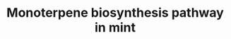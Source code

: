---
annotations:
- type: Pathway Ontology
  value: monoterpene biosynthetic pathway
authors:
- VAishwarya
- Marvin M2
- DeSl
- Fehrhart
- Eweitz
description: Monoterpenes (C10) are the major group of compounds within the essential
  oils of the mint (Lamiaceae) family. Peppermint (Mentha × piperita)is considered
  a model system for the study of monoterpene metabolism, which main steps are depicted
  in this pathway.   This pathway is annotated well enough for data analysis, however
  please do not add the "Approved Version" tag yet, since this allocates the PW to
  the incorrect species (grape vs mint). The WikiPathways team is working on a solution.
last-edited: 2021-05-21
organisms:
- Vitis vinifera
redirect_from:
- /index.php/Pathway:WP4701
- /instance/WP4701
schema-jsonld:
- '@context': https://schema.org/
  '@id': https://wikipathways.github.io/pathways/WP4701.html
  '@type': Dataset
  creator:
    '@type': Organization
    name: WikiPathways
  description: Monoterpenes (C10) are the major group of compounds within the essential
    oils of the mint (Lamiaceae) family. Peppermint (Mentha × piperita)is considered
    a model system for the study of monoterpene metabolism, which main steps are depicted
    in this pathway.   This pathway is annotated well enough for data analysis, however
    please do not add the "Approved Version" tag yet, since this allocates the PW
    to the incorrect species (grape vs mint). The WikiPathways team is working on
    a solution.
  keywords:
  - 'Location Identifier: Mlong585_04874'
  - (+)-Isomenthol
  - '---------LS-2------------ '
  - '---------MMR-L1------------ '
  - L3H
  - 'Homology to Canonical Genes: 98% identity to Q40322'
  - 'Location Identifier: Mlong585_36605'
  - MNR 2
  - 'Location Identifier: Mlong585_06346'
  - 'Number of Introns: 4'
  - 'Expression Level in Glandular Trichomes[TPM]: 20'
  - 'Location Identifier: Mlong585_04873'
  - 'Homology to Canonical Genes: pseudogene (premature stop codon'
  - 'Location Identifier: Mlong585_05231'
  - ISPR
  - (-)-trans-Isopiperitenol
  - 'Homology to Canonical Genes: pseudogene (premature stop codon)'
  - 'Location Identifier: Mlong585_36604'
  - '---------PulR-2------------ '
  - 'M. longifolia Chromosome: 9'
  - ISPI
  - ISPD
  - (+)-Neomenthol
  - 'Expression Level in Glandular Trichomes[TPM]: 137'
  - https://www.ncbi.nlm.nih.gov/protein/34559418
  - 'Number of Introns: 0'
  - 'Location Identifier: Mlong585_17637'
  - MMR 2
  - 'Location Identifier: Mlong585_09276'
  - 'Location Identifier: Mlong585_17629'
  - 'M. longifolia Chromosome: 3'
  - '---------PulR-3------------ '
  - '---------LS-1------------ '
  - '---------MFS-L1------------ '
  - 'Homology to Canonical Genes: 99 % identity to Q6WAU1'
  - 'Location Identifier: Mlong585_30867'
  - https://www.ncbi.nlm.nih.gov/protein/47933782
  - (+)-Neoisomenthol
  - https://www.ncbi.nlm.nih.gov/protein/693445895
  - '---------PulR-1------------ '
  - '---------L3H-2------------ '
  - 'Expression Level in Glandular Trichomes[TPM]: 107'
  - https://www.ncbi.nlm.nih.gov/protein/148887811
  - 'M. longifolia Chromosome: 2'
  - (-)-Limonene
  - '---------ISPD-2------------ '
  - 'Number of Introns: 2'
  - '---------L3H-4------------ '
  - '---------PulR-L1------------ '
  - 'Location Identifier: Mlong585_17636'
  - '---------ISPR-2------------ '
  - '---------ISPD-L2------------ '
  - https://www.ncbi.nlm.nih.gov/protein/158979036
  - 'Homology to Canonical Genes: 99 % identity to Q9XHE7'
  - 'Homology to Canonical Genes: 94 % identity to Q6WAU1'
  - Geranyl diphosphate
  - (-)-trans-Carveol
  - '---------ISPD-1------------ '
  - 'Homology to Canonical Genes: 72 % identity to Q5C9I9'
  - Mlong585_09276
  - (+)-Menthofuran
  - (-)-Menthol
  - LS
  - https://www.ncbi.nlm.nih.gov/protein/34559416
  - MNR 1
  - 'M. longifolia Chromosome: 5'
  - https://www.ncbi.nlm.nih.gov/protein/33950276
  - 'Location Identifier: Mlong585_09229'
  - 'Homology to Canonical Genes: 87 %identity to Q9XHE7'
  - 'Expression Level in Glandular Trichomes[TPM]: 5246'
  - 'Homology to Canonical Genes: 98 %identity to Q5C9I9'
  - 'Expression Level in Glandular Trichomes[TPM]: 2475'
  - '---------ISPD-L1------------ '
  - (-)-Isopiperitenone reductase
  - 'Homology to Canonical Genes: 90 % identity to Q947B7'
  - 'Expression Level in Glandular Trichomes[TPM]: 3116'
  - (-)-Menthone
  - 'Expression Level in Glandular Trichomes[TPM]: 2281'
  - PR
  - '---------MNR-L1------------ '
  - 'Expression Level in Glandular Trichomes[TPM]: 153'
  - (+)-Isomenthone
  - 'Location Identifier: Mlong585_36608'
  - 'Location Identifier: Mlong585_09230'
  - MFS
  - (+)-Pulegone
  - 'Location Identifier: Mlong585_36607'
  - https://www.ncbi.nlm.nih.gov/protein/511636128
  - 'Expression Level in Glandular Trichomes[TPM]: n/a'
  - 'Location Identifier: Mlong585_04859'
  - L6H
  - 'Expression Level in Glandular Trichomes[TPM]: 1180'
  - https://www.ncbi.nlm.nih.gov/protein/1023043139
  - CDH
  - 'Homology to Canonical Genes: 95 % identity to Q6WAU0'
  - (+)-cis-Isopulegone
  - '---------L3H-1------------ '
  - (-)-Carvone
  - 'Homology to Canonical Genes: 97 % identity to Q9XHE7'
  - '---------L3H-3------------ '
  - 'Number of Introns: 6'
  - 'Homology to Canonical Genes: 92 % identity to Q6WAU0'
  - 'M. longifolia Chromosome: 11'
  - 'Number of Introns: 1'
  - 'Location Identifier: Mlong585_04858'
  - '---------ISPR-1------------ '
  - 'Location Identifier: Mlong585_17628'
  - MMR 1
  - 'Expression Level in Glandular Trichomes[TPM]: 127'
  license: CC0
  name: Monoterpene biosynthesis pathway in mint
seo: CreativeWork
title: Monoterpene biosynthesis pathway in mint
wpid: WP4701
---